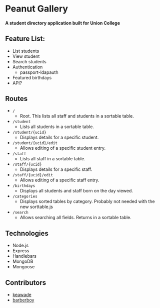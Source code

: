 # Peanut Gallery

#### A student directory application built for Union College

## Feature List:

* List students
* View student
* Search students
* Authentication
  * passport-ldapauth
* Featured birthdays
* API?

## Routes

* `/`
  * Root. This lists all staff and students in a sortable table.
* `/student`
  * Lists all students in a sortable table.
* `/student/{ucid}`
  * Displays details for a specific student.
* `/student/{ucid}/edit`
  * Allows editing of a specific student entry.
* `/staff`
  * Lists all staff in a sortable table.
* `/staff/{ucid}`
  * Displays details for a specific staff.
* `/staff/{ucid}/edit`
  * Allows editing of a specific staff entry.
* `/birthdays`
  * Displays all students and staff born on the day viewed.
* `/categories`
  * Displays sorted tables by category. Probably not needed with the new sorttable.js
* `/search`
  * Allows searching all fields. Returns in a sortable table.

## Technologies

* Node.js
* Express
* Handlebars
* MongoDB
* Mongoose

## Contributors

* [keawade](https://github.com/keawade)
* [barberboy](https://github.com/barberboy)
